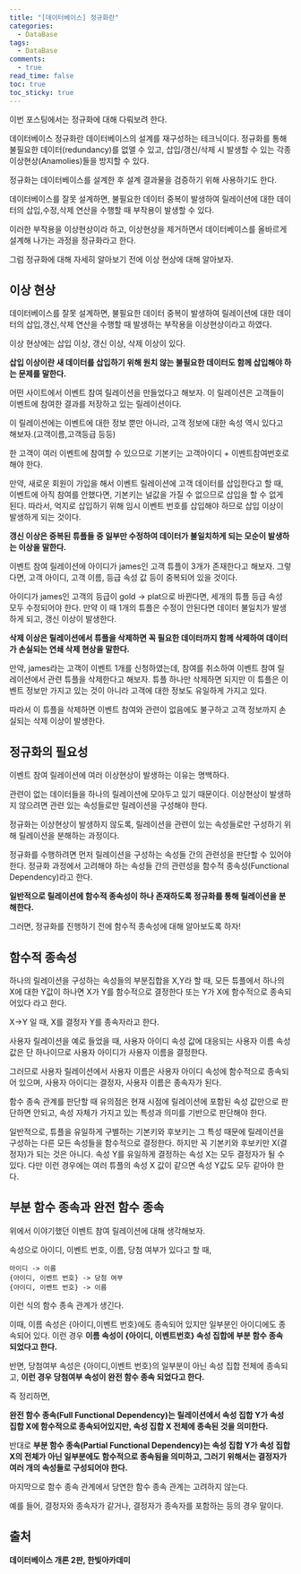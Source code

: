 ```yaml
---
title: "[데이터베이스] 정규화란"
categories:
  - DataBase
tags:
  - DataBase
comments:
  - true
read_time: false
toc: true
toc_sticky: true
---
```

이번 포스팅에서는 정규화에 대해 다뤄보려 한다.

데이터베이스 정규화란 데이터베이스의 설계를 재구성하는 테크닉이다. 정규화를 통해 불필요한 데이터(redundancy)를 없앨 수 있고, 삽입/갱신/삭제 시 발생할 수 있는 각종 이상현상(Anamolies)들을 방지할 수 있다.

정규화는 데이터베이스를 설계한 후 설계 결과물을 검증하기 위해 사용하기도 한다.

데이터베이스를 잘못 설계하면, 불필요한 데이터 중복이 발생하여 릴레이션에 대한 데이터의 삽입,수정,삭제 연산을 수행할 때 부작용이 발생할 수 있다.

이러한 부작용을 이상현상이라 하고, 이상현상을 제거하면서 데이터베이스를 올바르게 설계해 나가는 과정을 정규화라고 한다.

그럼 정규화에 대해 자세히 알아보기 전에 이상 현상에 대해 알아보자.

## 이상 현상
데이터베이스를 잘못 설계하면, 불필요한 데이터 중복이 발생하여 릴레이션에 대한 데이터의 삽입,갱신,삭제 연산을 수행할 때 발생하는 부작용을 이상현상이라고 하였다.

이상 현상에는 삽입 이상, 갱신 이상, 삭제 이상이 있다.

__삽입 이상이란 새 데이터를 삽입하기 위해 원치 않는 불필요한 데이터도 함께 삽입해야 하는 문제를 말한다.__

어떤 사이트에서 이벤트 참여 릴레이션을 만들었다고 해보자. 이 릴레이션은 고객들이 이벤트에 참여한 결과를 저장하고 있는 릴레이션이다.

이 릴레이션에는 이벤트에 대한 정보 뿐만 아니라, 고객 정보에 대한 속성 역시 있다고 해보자.(고객이름,고객등급 등등)

한 고객이 여러 이벤트에 참여할 수 있으므로 기본키는 고객아이디 + 이벤트참여번호로 해야 한다.

만약, 새로운 회원이 가입을 해서 이벤트 릴레이션에 고객 데이터를 삽입한다고 할 때, 이벤트에 아직 참여를 안했다면, 기본키는 널값을 가질 수 없으므로 삽입을 할 수 없게 된다. 따라서, 억지로 삽입하기 위해 임시 이벤트 번호를 삽입해야 하므로 삽입 이상이 발생하게 되는 것이다.

__갱신 이상은 중복된 튜플들 중 일부만 수정하여 데이터가 불일치하게 되는 모순이 발생하는 이상을 말한다.__

이벤트 참여 릴레이션에 아이디가 james인 고객 튜플이 3개가 존재한다고 해보자. 그렇다면, 고객 아이디, 고객 이름, 등급 속성 값 등이 중복되어 있을 것이다.

아이디가 james인 고객의 등급이 gold -> plat으로 바뀐다면, 세개의 튜플 등급 속성 모두 수정되어야 한다. 만약 이 때 1개의 튜플은 수정이 안된다면 데이터 불일치가 발생하게 되고, 갱신 이상이 발생한다.

__삭제 이상은 릴레이션에서 튜플을 삭제하면 꼭 필요한 데이터까지 함께 삭제하여 데이터가 손실되는 연쇄 삭제 현상을 말한다.__

만약, james라는 고객이 이벤트 1개를 신청하였는데, 참여를 취소하여 이벤트 참여 릴레이션에서 관련 튜플을 삭제한다고 해보자. 튜플 하나만 삭제하면 되지만 이 튜플은 이벤트 정보만 가지고 있는 것이 아니라 고객에 대한 정보도 유일하게 가지고 있다.

따라서 이 튜플을 삭제하면 이벤트 참여와 관련이 없음에도 불구하고 고객 정보까지 손실되는 삭제 이상이 발생한다.

## 정규화의 필요성
이벤트 참여 릴레이션에 여러 이상현상이 발생하는 이유는 명백하다.

관련이 없는 데이터들을 하나의 릴레이션에 모아두고 있기 때문이다. 이상현상이 발생하지 않으려면 관련 있는 속성들로만 릴레이션을 구성해야 한다.

정규화는 이상현상이 발생하지 않도록, 릴레이션을 관련이 있는 속성들로만 구성하기 위해 릴레이션을 분해하는 과정이다.

정규화를 수행하려면 먼저 릴레이션을 구성하는 속성들 간의 관련성을 판단할 수 있어야 한다. 정규화 과정에서 고려해야 하는 속성들 간의 관련성을 함수적 종속성(Functional Dependency)라고 한다.

__일반적으로 릴레이션에 함수적 종속성이 하나 존재하도록 정규화를 통해 릴레이션을 분해한다.__

그러면, 정규화를 진행하기 전에 함수적 종속성에 대해 알아보도록 하자!

## 함수적 종속성
하나의 릴레이션을 구성하는 속성들의 부분집합을 X,Y라 할 때, 모든 튜플에서 하나의 X에 대한 Y값이 하나면 X가 Y를 함수적으로 결정한다 또는 Y가 X에 함수적으로 종속되어있다 라고 한다.

X->Y 일 때, X를 결정자 Y를 종속자라고 한다.

사용자 릴레이션을 예로 들었을 때, 사용자 아이디 속성 값에 대응되는 사용자 이름 속성 값은 단 하나이므로 사용자 아이디가 사용자 이름을 결정한다.

그러므로 사용자 릴레이션에서 사용자 이름은 사용자 아이디 속성에 함수적으로 종속되어 있으며, 사용자 아이디는 결정자, 사용자 이름은 종속자가 된다.

함수 종속 관계를 판단할 때 유의점은 현재 시점에 릴레이션에 포함된 속성 값만으로 판단하면 안되고, 속성 자체가 가지고 있는 특성과 의미를 기반으로 판단해야 한다.

일반적으로, 튜플을 유일하게 구별하는 기본키와 후보키는 그 특성 때문에 릴레이션을 구성하는 다른 모든 속성들을 함수적으로 결정한다. 하지만 꼭 기본키와 후보키만 X(결정자)가 되는 것은 아니다. 속성 Y를 유일하게 결정하는 속성 X는 모두 결정자가 될 수 있다. 다만 이런 경우에는 여러 튜플의 속성 X 값이 같으면 속성 Y값도 모두 같아야 한다.

## 부분 함수 종속과 완전 함수 종속
위에서 이야기했던 이벤트 참여 릴레이션에 대해 생각해보자.

속성으로 아이디, 이벤트 번호, 이름, 당첨 여부가 있다고 할 때,

```
아이디 -> 이름
{아이디, 이벤트 번호} -> 당첨 여부
{아이디, 이벤트 번호} -> 이름
```

이런 식의 함수 종속 관계가 생긴다.

이때, 이름 속성은 {아이디,이벤트 번호}에도 종속되어 있지만 일부분인 아이디에도 종속되어 있다. 이런 경우 __이름 속성이 {아이디, 이벤트번호} 속성 집합에 부분 함수 종속 되었다고 한다.__

반면, 당첨여부 속성은 {아이디,이벤트 번호}의 일부분이 아닌 속성 집합 전체에 종속되고, __이런 경우 당첨여부 속성이 완전 함수 종속 되었다고 한다.__

즉 정리하면,

__완전 함수 종속(Full Functional Dependency)는 릴레이션에서 속성 집합 Y가 속성 집합 X에 함수적으로 종속되어있지만, 속성 집합 X 전체에 종속된 것을 의미한다.__

반대로 __부분 함수 종속(Partial Functional Dependency)는 속성 집합 Y가 속성 집합 X의 전체가 아닌 일부분에도 함수적으로 종속됨을 의미하고, 그러기 위해서는 결정자가 여러 개의 속성들로 구성되어야 한다.__

마지막으로 함수 종속 관계에서 당연한 함수 종속 관계는 고려하지 않는다.

예를 들어, 결정자와 종속자가 같거나, 결정자가 종속자를 포함하는 등의 경우 말이다.

## 출처
__데이터베이스 개론 2판, 한빛아카데미__

